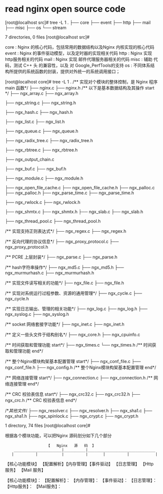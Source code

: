 # read nginx open source code


[root@localhost src]# tree -L 1
 .
 ├── core
 ├── event
 ├── http
 ├── mail
 ├── misc
 ├── os
 └── stream

 7 directories, 0 files
 [root@localhost src]#

 core : Nginx 的核心代码，包括常用的数据结构以及Nginx 内核实现的核心代码
 event : Nginx 的事件驱动模型，以及定时器的实现相关代码
 http : Nginx 实现 http服务相关的代码
 mail : Nginx 实现 邮件代理服务器相关的代码
 misc : 辅助 代码，测试 C++ 头 的兼容性，以及 对 Google_PerfTools的支持
 os : 不同体系结构所提供的系统函数的封装，提供对外统一的系统调用接口；


 [root@localhost core]# tree -L 1
 .
 /** 实现对个模块的整体控制，是 Nginx 程序 main 函数*/
 ├── nginx.c
 ├── nginx.h
 /** 以下是基本数据结构及其操作 start */
 ├── ngx_array.c
 ├── ngx_array.h

 ├── ngx_string.c
 ├── ngx_string.h

 ├── ngx_hash.c
 ├── ngx_hash.h

 ├── ngx_list.c
 ├── ngx_list.h

 ├── ngx_queue.c
 ├── ngx_queue.h

 ├── ngx_radix_tree.c
 ├── ngx_radix_tree.h

 ├── ngx_rbtree.c
 ├── ngx_rbtree.h

 ├── ngx_output_chain.c

 ├── ngx_buf.c
 ├── ngx_buf.h

 ├── ngx_module.c
 ├── ngx_module.h

 ├── ngx_open_file_cache.c
 ├── ngx_open_file_cache.h
 ├── ngx_palloc.c
 ├── ngx_palloc.h
 ├── ngx_parse_time.c
 ├── ngx_parse_time.h

 ├── ngx_rwlock.c
 ├── ngx_rwlock.h

 ├── ngx_shmtx.c
 ├── ngx_shmtx.h
 ├── ngx_slab.c
 ├── ngx_slab.h

 ├── ngx_thread_pool.c
 ├── ngx_thread_pool.h

 /** 实现支持正则表达式*/
 ├── ngx_regex.c
 ├── ngx_regex.h

 /** 反向代理的协议信息*/
 ├── ngx_proxy_protocol.c
 ├── ngx_proxy_protocol.h

 /** PCRE 上层封装*/
 ├── ngx_parse.c
 ├── ngx_parse.h

 /** hash字符串操作*/
 ├── ngx_md5.c
 ├── ngx_md5.h
 ├── ngx_murmurhash.c
 ├── ngx_murmurhash.h

 /** 实现文件读写相关的功能*/
 ├── ngx_file.c
 ├── ngx_file.h

 /** 实现对系统运行过程参数、资源的通用管理*/
 ├── ngx_cycle.c
 ├── ngx_cycle.h

 /** 实现日志输出、管理的相关功能*/
 ├── ngx_log.c
 ├── ngx_log.h
 ├── ngx_syslog.c
 ├── ngx_syslog.h

 /** socket 网络套接字功能*/
 ├── ngx_inet.c
 ├── ngx_inet.h

 /** 定义一些头文件于结构别名*/
 ├── ngx_core.h
 ├── ngx_cpuinfo.c

 /** 时间获取和管理功能 start*/
 ├── ngx_times.c
 └── ngx_times.h
 /** 时间获取和管理功能 end*/

 /** 整个Nginx模块构架基本配置管理 start*/
 ├── ngx_conf_file.c
 ├── ngx_conf_file.h
 ├── ngx_config.h
 /** 整个Nginx模块构架基本配置管理 end*/

 /** 网络连接管理 start*/
 ├── ngx_connection.c
 ├── ngx_connection.h
 /** 网络连接管理 end*/

 /** CRC 校验表信息 start*/
 ├── ngx_crc32.c
 ├── ngx_crc32.h
 ├── ngx_crc.h
 /** CRC 校验表信息 end*/

 /**其他文件*/
 ├── ngx_resolver.c
 ├── ngx_resolver.h
 ├── ngx_sha1.c
 ├── ngx_sha1.h
 ├── ngx_spinlock.c
 ├── ngx_crypt.c
 ├── ngx_crypt.h


 1 directory, 74 files
 [root@localhost core]#


 根据各个模块功能，可以把Nginx 源码划分如下几个部分


                       【   Nginx   源   码  】
        ______________________|__________|_______________________________
       |          |           |          |       |          |            |
【核心功能模块】 【配置解析】【内存管理】【事件驱动】  【日志管理】 【Http 服务】 【Mail 服务】

【核心功能模块】：
【配置解析】：
【内存管理】：
【事件驱动】：
【日志管理】：
【Http服务】：
【Mail服务】：